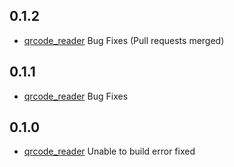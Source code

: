 ## 0.1.2

* [qrcode_reader](https://pub.dartlang.org/packages/qrcode_reader) Bug Fixes (Pull requests merged)

## 0.1.1

* [qrcode_reader](https://pub.dartlang.org/packages/qrcode_reader) Bug Fixes


## 0.1.0

* [qrcode_reader](https://pub.dartlang.org/packages/qrcode_reader) Unable to build error fixed


